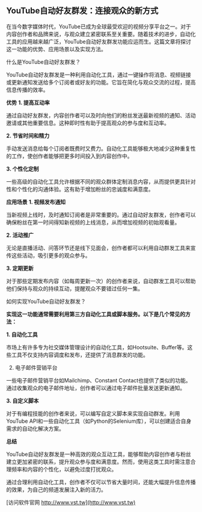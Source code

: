 ## **YouTube自动好友群发：连接观众的新方式**

在当今数字媒体时代，YouTube已成为全球最受欢迎的视频分享平台之一。对于内容创作者和品牌来说，与观众建立紧密联系至关重要。随着技术的进步，自动化工具的应用越来越广泛，YouTube自动好友群发功能应运而生。这篇文章将探讨这一功能的优势、应用场景以及实现方法。

什么是YouTube自动好友群发？

YouTube自动好友群发是一种利用自动化工具，通过一键操作将消息、视频链接或更新通知发送给多个订阅者或好友的功能。它旨在简化与观众交流的过程，提高信息传播的效率。

**优势**
**1. 提高互动率**

通过自动好友群发，内容创作者可以及时向他们的粉丝发送最新视频的通知、活动邀请或其他重要信息。这种即时性有助于提高观众的参与度和互动率。

**2. 节省时间和精力**

手动发送消息给每个订阅者既费时又费力。自动化工具能够极大地减少这种重复性的工作，使创作者能够把更多时间投入到内容创作中。

**3. 个性化定制**

一些高级的自动化工具允许根据不同的观众群体定制消息内容，从而提供更具针对性和个性化的沟通体验。这有助于增加粉丝的忠诚度和满意度。

**应用场景**
**1. 视频发布通知**

当新视频上线时，及时通知订阅者是非常重要的。通过自动好友群发，创作者可以确保粉丝在第一时间得知新视频的上线消息，从而增加视频的初始观看量。

**2. 活动推广**

无论是直播活动、问答环节还是线下见面会，创作者都可以利用自动群发工具来宣传这些活动，吸引更多的观众参与。

**3. 定期更新**

对于那些定期发布内容（如每周更新一次）的创作者来说，自动群发工具可以帮助他们保持与观众的持续互动，提醒观众不要错过任何一集。

如何实现YouTube自动好友群发？

**实现这一功能通常需要利用第三方自动化工具或脚本服务。以下是几个常见的方法：**

**1. 自动化工具**

市场上有许多专为社交媒体管理设计的自动化工具，如Hootsuite、Buffer等。这些工具不仅支持内容调度和发布，还提供了消息群发的功能。

2. 电子邮件营销平台

一些电子邮件营销平台如Mailchimp、Constant Contact也提供了类似的功能。通过收集观众的电子邮件地址，创作者可以通过电子邮件批量发送更新通知。

**3. 自定义脚本**

对于有编程技能的创作者来说，可以编写自定义脚本来实现自动群发。利用YouTube API和一些自动化工具（如Python的Selenium库），可以创建适合自身需求的自动化解决方案。

**总结**

YouTube自动好友群发是一种高效的观众互动工具，能够帮助内容创作者与粉丝建立更加紧密的联系，提升观众参与度和满意度。然而，使用这类工具时需注意合理频率和内容的个性化，以避免过度打扰观众。

通过合理利用自动化工具，创作者不仅可以节省大量时间，还能大幅提升信息传播的效果，为自己的频道发展注入新的活力。


[访问软件官网 http://www.vst.tw](http://www.vst.tw)
